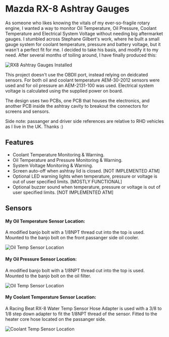 # Mazda RX-8 Ashtray Gauges

As someone who likes knowing the vitals of my ever-so-fragile rotary engine, I wanted a way to monitor Oil Temperature, Oil Pressure, Coolant Temperature and Electrical System Voltage without needing big aftermarket gauges. I stumbled across Stephane Gilbert's work, where he built a small gauge system for coolant temperature, pressure and battery voltage, but it wasn't a perfect fit for me. I decided to take his basis, and modify it to my need. After several months of toiling around, I have finally produced this:

![RX8 Ashtray Gauges Installed](images/ashtray_installed.png)

This project doesn't use the OBDII port, instead relying on deidcated sensors. For both oil and coolant temperature AEM-30-2012 sensors were used and for oil pressure an AEM-2131-100 was used. Electrical system voltage is calculated using the supplied power on board.

The design uses two PCBs, one PCB that houses the electronics, and another PCB inside the ashtray cavity to breakout the connectors for screens and sensors.

Side note: passanger and driver side references are relative to RHD vehicles as I live in the UK. Thanks :)

## Features
- Coolant Temperature Monitoring & Warning.
- Oil Temperature and Pressure Monitoring & Warning.
- System Voltage Monitoring & Warning.
- Screen auto-off when ashtray lid is closed. [NOT IMPLEMENTED ATM]
- Optional LED warning lights when temperature, pressure or voltage is out of user specified limits. [MOSTLY FUNCTIONAL]
- Optional buzzer sound when temperature, pressure or voltage is out of user specified limits. [NOT IMPLEMENTED ATM]

## Sensors
#### My Oil Temperature Sensor Location:
A modified banjo bolt with a 1/8NPT thread cut into the top is used. Mounted to the banjo bolt on the front passanger side oil cooler.

![Oil Temp Sensor Location](images/oil_temp_location.png)

#### My Oil Pressure Sensor Location:
A modified banjo bolt with a 1/8NPT thread cut into the top is used. Mounted to the banjo bolt on the oil filter.

![Oil Temp Sensor Location](images/oil_pressure_location.png)

#### My Coolant Temperature Sensor Location:
A Racing Beat RX-8 Water Temp Sensor Hose Adapter is used with a 3/8 to 1/8 step down adapter to fit the 1/8NPT thread of the sensor. Fitted to the heater core hose located on the passanger side.

![Coolant Temp Sensor Location](images/cool_temp_location.png)